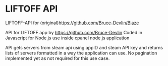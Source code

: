 # LIFTOFF API
LIFTOFF-API for (original)https://github.com/Bruce-Devlin/Blaze

API for LIFTOFF app by https://github.com/Bruce-Devlin 
Coded in Javascript for Node.js use inside cpanel node.js application 

API gets servers from steam api using appID and steam API key and returns lists of servers formatted in a way the application can use.
No pagination implemented yet as not required for this use case. 
